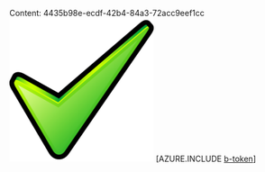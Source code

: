 Content: 4435b98e-ecdf-42b4-84a3-72acc9eef1cc![image](c3ccb39d-6e9d-4dae-ae61-4706879012d9.png)
[AZURE.INCLUDE [b-token](e269863a-c736-4dcb-8101-d4488fb71b6f.md)]
